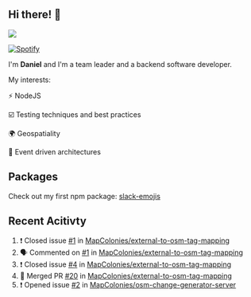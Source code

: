 ## Hi there! 👋

<p>
  <img src="https://github-readme-stats.vercel.app/api?username=syncush&theme=tokyonight">
</p>

[![Spotify](https://novatorem-rust.vercel.app/api/spotify)](https://open.spotify.com/user/syncush)

I'm **Daniel** and I'm a team leader and a backend software developer.

My interests:

⚡ NodeJS

☑️ Testing techniques and best practices

🌍 Geospatiality

🧠 Event driven architectures

## Packages
Check out my first npm package: [slack-emojis](https://www.npmjs.com/package/slack-emojis)

## Recent Acitivty
<!--START_SECTION:activity-->
1. ❗️ Closed issue [#1](https://github.com/MapColonies/external-to-osm-tag-mapping/issues/1) in [MapColonies/external-to-osm-tag-mapping](https://github.com/MapColonies/external-to-osm-tag-mapping)
2. 🗣 Commented on [#1](https://github.com/MapColonies/external-to-osm-tag-mapping/issues/1) in [MapColonies/external-to-osm-tag-mapping](https://github.com/MapColonies/external-to-osm-tag-mapping)
3. ❗️ Closed issue [#4](https://github.com/MapColonies/external-to-osm-tag-mapping/issues/4) in [MapColonies/external-to-osm-tag-mapping](https://github.com/MapColonies/external-to-osm-tag-mapping)
4. 🎉 Merged PR [#20](https://github.com/MapColonies/external-to-osm-tag-mapping/pull/20) in [MapColonies/external-to-osm-tag-mapping](https://github.com/MapColonies/external-to-osm-tag-mapping)
5. ❗️ Opened issue [#2](https://github.com/MapColonies/osm-change-generator-server/issues/2) in [MapColonies/osm-change-generator-server](https://github.com/MapColonies/osm-change-generator-server)
<!--END_SECTION:activity-->
